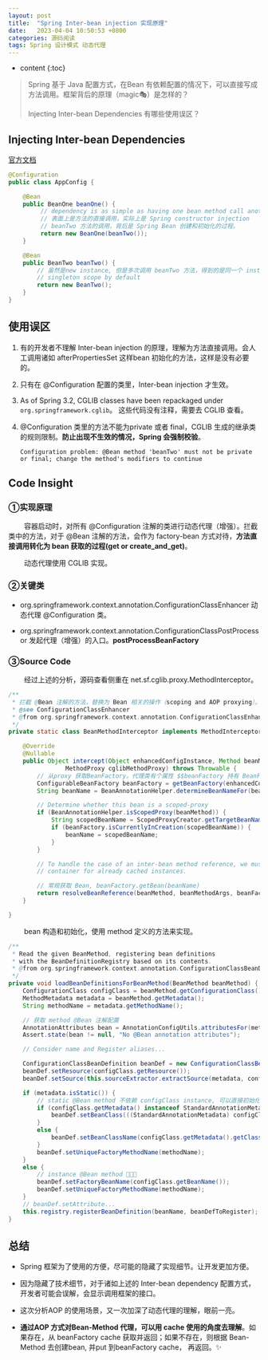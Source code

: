 ```yaml
---
layout: post
title:  "Spring Inter-bean injection 实现原理"
date:   2023-04-04 10:50:53 +0800
categories: 源码阅读
tags: Spring 设计模式 动态代理
---
```

* content
{:toc}


> Spring 基于 Java 配置方式，在Bean 有依赖配置的情况下，可以直接写成方法调用。框架背后的原理（magic🎭）是怎样的？
> 
> Injecting Inter-bean Dependencies 有哪些使用误区？

## Injecting Inter-bean Dependencies

[官方文档](https://docs.spring.io/spring-framework/docs/5.2.23.RELEASE/spring-framework-reference/core.html#beans-java-injecting-dependencies)

```java
@Configuration
public class AppConfig {

    @Bean
    public BeanOne beanOne() {                                    
         // dependency is as simple as having one bean method call another
         // 表面上是方法的直接调用，实际上是 Spring constructor injection
         // beanTwo 方法的调用，背后是 Spring Bean 创建和初始化的过程。
         return new BeanOne(beanTwo());
    }

    @Bean
    public BeanTwo beanTwo() {
        // 虽然是new instance, 但是多次调用 beanTwo 方法，得到的是同一个 instance
        // singleton scope by default
        return new BeanTwo();
    }
}
```

## 使用误区

1. 有的开发者不理解 Inter-bean injection 的原理，理解为方法直接调用。会人工调用诸如 afterPropertiesSet 这样bean 初始化的方法，这样是没有必要的。

2.  只有在 @Configuration 配置的类里，Inter-bean injection 才生效。

3.  As of Spring 3.2, CGLIB classes have been repackaged under `org.springframework.cglib`。 这些代码没有注释，需要去 CGLIB 查看。

4. @Configuration 类里的方法不能为private 或者 final，CGLIB 生成的继承类的规则限制。**防止出现不生效的情况，Spring 会强制校验**。
   
   ```log
   Configuration problem: @Bean method 'beanTwo' must not be private or final; change the method's modifiers to continue
   ```

## Code Insight

### ①实现原理

        容器启动时，对所有 @Configuration 注解的类进行动态代理（增强）。拦截类中的方法，对于 @Bean 注解的方法，会作为 factory-bean 方式对待，**方法直接调用转化为 bean 获取的过程(get or create_and_get)**。

        动态代理使用 CGLIB 实现。

### ②关键类

- org.springframework.context.annotation.ConfigurationClassEnhancer 动态代理 @Configuration 类。

- org.springframework.context.annotation.ConfigurationClassPostProcessor 发起代理（增强）的入口。**postProcessBeanFactory**

### ③Source Code

        经过上述的分析，源码查看侧重在 net.sf.cglib.proxy.MethodInterceptor。

```java
/**
 * 拦截 @Bean 注解的方法，替换为 Bean 相关的操作（scoping and AOP proxying）。
 * @see ConfigurationClassEnhancer
 * @from org.springframework.context.annotation.ConfigurationClassEnhancer.BeanMethodInterceptor
 */
private static class BeanMethodInterceptor implements MethodInterceptor, ConditionalCallback {

	@Override
	@Nullable
	public Object intercept(Object enhancedConfigInstance, Method beanMethod, Object[] beanMethodArgs,
				MethodProxy cglibMethodProxy) throws Throwable {
		// 从proxy 获取BeanFactory。代理类有个属性 $$beanFactory 持有 BeanFactory 实例。
		ConfigurableBeanFactory beanFactory = getBeanFactory(enhancedConfigInstance);
		String beanName = BeanAnnotationHelper.determineBeanNameFor(beanMethod);

		// Determine whether this bean is a scoped-proxy
		if (BeanAnnotationHelper.isScopedProxy(beanMethod)) {
			String scopedBeanName = ScopedProxyCreator.getTargetBeanName(beanName);
			if (beanFactory.isCurrentlyInCreation(scopedBeanName)) {
				beanName = scopedBeanName;
			}
		}

		// To handle the case of an inter-bean method reference, we must explicitly check the
		// container for already cached instances.

		// 常规获取 Bean, beanFactory.getBean(beanName)
		return resolveBeanReference(beanMethod, beanMethodArgs, beanFactory, beanName);
	}

}
```

        bean 构造和初始化，使用 method 定义的方法来实现。

```java
/**
 * Read the given BeanMethod, registering bean definitions
 * with the BeanDefinitionRegistry based on its contents.
 * @from org.springframework.context.annotation.ConfigurationClassBeanDefinitionReader
 */
private void loadBeanDefinitionsForBeanMethod(BeanMethod beanMethod) {
	ConfigurationClass configClass = beanMethod.getConfigurationClass();
	MethodMetadata metadata = beanMethod.getMetadata();
	String methodName = metadata.getMethodName();

	// 获取 method @Bean 注解配置
	AnnotationAttributes bean = AnnotationConfigUtils.attributesFor(metadata, Bean.class);
	Assert.state(bean != null, "No @Bean annotation attributes");

	// Consider name and Register aliases...

	ConfigurationClassBeanDefinition beanDef = new ConfigurationClassBeanDefinition(configClass, metadata);
	beanDef.setResource(configClass.getResource());
	beanDef.setSource(this.sourceExtractor.extractSource(metadata, configClass.getResource()));

	if (metadata.isStatic()) {
		// static @Bean method 不依赖 configClass instance, 可以直接初始化为bean
		if (configClass.getMetadata() instanceof StandardAnnotationMetadata) {
			beanDef.setBeanClass(((StandardAnnotationMetadata) configClass.getMetadata()).getIntrospectedClass());
		}
		else {
			beanDef.setBeanClassName(configClass.getMetadata().getClassName());
		}
		beanDef.setUniqueFactoryMethodName(methodName);
	}
	else {
		// instance @Bean method 🎈🎈🎈
		beanDef.setFactoryBeanName(configClass.getBeanName());
		beanDef.setUniqueFactoryMethodName(methodName);
	}
	// beanDef.setAttribute...
	this.registry.registerBeanDefinition(beanName, beanDefToRegister);
}
```

## 总结

- Spring 框架为了使用的方便，尽可能的隐藏了实现细节。让开发更加方便。

- 因为隐藏了技术细节，对于诸如上述的 Inter-bean dependency 配置方式，开发者可能会误解，会显示调用框架的接口。

- 这次分析AOP 的使用场景，又一次加深了动态代理的理解，眼前一亮。

- **通过AOP 方式对Bean-Method 代理，可以用 cache 使用的角度去理解**。如果存在，从 beanFactory cache 获取并返回；如果不存在，则根据 Bean-Method 去创建bean, 并put 到beanFactory cache， 再返回。✨
















































